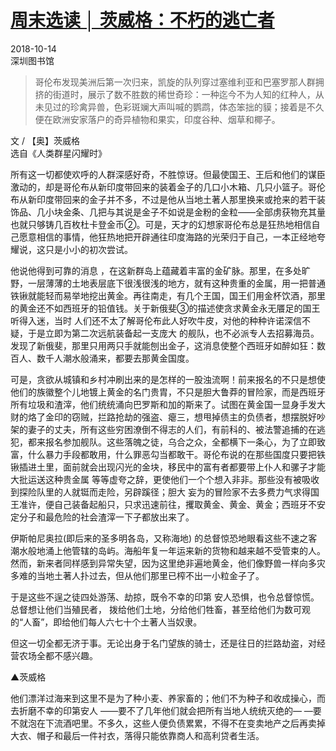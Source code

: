# [周末选读 │ 茨威格：不朽的逃亡者](https://mp.weixin.qq.com/s?__biz=MjM5NTY5Njc4MQ==&mid=2651037083&idx=2&sn=97445a8b8a2bc3e734e9d435533a0bec&chksm=bd03a4798a742d6f8d11edd57e380131408f670e573a7768d1c3b9deb9fbd7db0eb2d30a2796&scene=21#wechat_redirect)

<span class="r">2018-10-14<br />深圳图书馆

<link href="../../../css/style.css" rel="stylesheet" type="text/css" />

> 哥伦布发现美洲后第一次归来，凯旋的队列穿过塞维利亚和巴塞罗那人群拥挤的街道时，展示了数不胜数的稀世奇珍：一种迄今不为人知的红种人，从未见过的珍禽异兽，色彩斑斓大声叫喊的鹦鹉，体态笨拙的貘；接着是不久便在欧洲安家落户的奇异植物和果实，印度谷种、烟草和椰子。

<span class="r">文 / 【奥】茨威格<br />选自《人类群星闪耀时》

<div class="p">

所有这一切都使欢呼的人群深感好奇，不胜惊讶。但最使国王、王后和他们的谋臣激动的，却是哥伦布从新印度带回来的装着金子的几口小木箱、几只小篮子。哥伦布从新印度带回来的金子并不多，不过是他从当地土著人那里换来或抢来的若干装饰品、几小块金条、几把与其说是金子不如说是金粉的金粒——全部虏获物充其量也就只够铸几百枚杜卡登金币②。可是，天才的幻想家哥伦布总是狂热地相信自己愿意相信的事情，他狂热地把开辟通往印度海路的光荣归于自己，一本正经地夸耀说，这只是小小的初次尝试。

他说他得到可靠的消息 ，在这新群岛上蕴藏着丰富的金矿脉。那里，在多处旷野，一层薄薄的土地表层底下很浅很浅的地方，就有这种贵重的金属，用一把普通铁锹就能轻而易举地挖出黄金。再往南走，有几个王国，国王们用金杯饮酒，那里的黄金还不如西班牙的铅值钱。关于新俄斐③的描述使贪求黄金永无餍足的国王听得入迷，当时 人们还不太了解哥伦布此人好吹牛皮，对他的种种许诺深信不疑，于是立即为第二次远航装备起一支庞大 的舰队，也不必派专人去招募海员。发现了新俄斐，那里只用两只手就能刨出金子，这消息使整个西班牙如醉如狂：数百人、数千人潮水般涌来，都要去那黄金国度。

可是，贪欲从城镇和乡村冲刷出来的是怎样的一股浊流啊！前来报名的不只是想使他们的族徽整个儿地镀上黄金的名门贵胄，不只是胆大鲁莽的冒险家，而是西班牙所有垃圾和渣滓，他们统统涌向巴罗斯和加的斯来了。试图在黄金国一显身手发大财的烙了金印的窃贼，拦路抢劫的强盗、瘪三，想甩掉债主的负债者，想摆脱好吵架的妻子的丈夫，所有这些穷困潦倒不得志的人们，有前科的、被法警追捕的在逃犯，都来报名参加舰队。这些落魄之徒，乌合之众，全都横下一条心，为了立即致富，什么暴力手段都敢用，什么罪恶勾当都敢干。哥伦布说的在那些国度只要把铁锹插进土里，面前就会出现闪光的金块，移民中的富有者都要带上仆人和骡子才能大批运送这种贵金属 等等虚夸之辞，更使他们一个个想入非非。那些没有被吸收到探险队里的人就铤而走险，另辟蹊径；胆大 妄为的冒险家不去多费力气求得国王准许，便自己装备起船只，只求迅速前往，攫取黄金、黄金、黄金；西班牙不安定分子和最危险的社会渣滓一下子都放出来了。

伊斯帕尼奥拉(即后来的圣多明各岛，又称海地) 的总督惊恐地眼看这些不速之客潮水般地涌上他管辖的岛屿。海船年复一年运来新的货物和越来越不受管束的人。然而，新来者同样感到异常失望，因为这里绝非遍地黄金，他们像野兽一样向多灾多难的当地土著人扑过去，但从他们那里已榨不出一小粒金子了。

于是这些不逞之徒四处游荡、劫掠，既令不幸的印第 安人恐惧，也令总督惊慌。总督想让他们当殖民者， 拨给他们土地，分给他们牲畜，甚至给他们为数可观 的“人畜”，即给他们每人六七十个土著人当奴隶。

但这一切全都无济于事。无论出身于名门望族的骑士，还是往日的拦路劫盗，对经营农场全都不感兴趣。

▲茨威格

他们漂洋过海来到这里不是为了种小麦、养家畜的；他们不为种子和收成操心，而去折磨不幸的印第安人 ——要不了几年他们就会把所有当地人统统灭绝的— —要不就泡在下流酒吧里。不多久，这些人便负债累累，不得不在变卖地产之后再卖掉大衣、帽子和最后一件衬衣，落得只能依靠商人和高利贷者生活。
